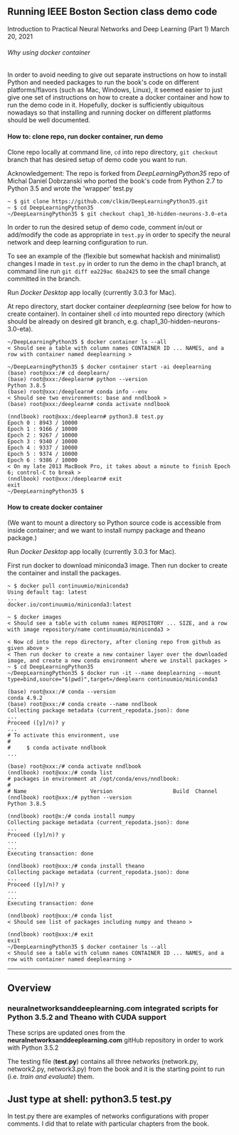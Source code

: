 ## Running IEEE Boston Section class demo code
Introduction to Practical Neural Networks and Deep Learning (Part 1) March 20, 2021

###### Why using docker container
In order to avoid needing to give out separate instructions on how to install Python and needed packages to run the book's code on different platforms/flavors (such as Mac, Windows, Linux),
it seemed easier to just give one set of instructions on how to create a docker container and how to run the demo code in it.
Hopefully, docker is sufficiently ubiquitous nowadays so that installing and running docker on different platforms should be well documented. 

#### How to: clone repo, run docker container, run demo
Clone repo locally at command line, `cd` into repo directory, `git checkout` branch that has desired setup of demo code you want to run. 

Acknowledgement: The repo is forked from _DeepLearningPython35_ repo of Michal Daniel Dobrzanski who ported the book's code from Python 2.7 to Python 3.5 and wrote the 'wrapper' test.py
```
~ $ git clone https://github.com/clkim/DeepLearningPython35.git
~ $ cd DeepLearningPython35
~/DeepLearningPython35 $ git checkout chap1_30-hidden-neurons-3.0-eta
```
In order to run the desired setup of demo code, comment in/out or add/modify the code as appropriate in `test.py` in order to specify the neural network and deep learning configuration to run.

To see an example of the (flexible but somewhat hackish and minimalist) changes I made in `test.py` in order to run the demo in the chap1 branch,
at command line run `git diff ea229ac 6ba2425` to see the small change committed in the branch.


Run _Docker Desktop_ app locally (currently 3.0.3 for Mac).

At repo directory, start docker container _deeplearning_ (see below for how to create container).
In container shell `cd` into mounted repo directory (which should be already on desired git branch, e.g. chap1_30-hidden-neurons-3.0-eta).
```
~/DeepLearningPython35 $ docker container ls --all
< Should see a table with column names CONTAINER ID ... NAMES, and a row with container named deeplearning >

~/DeepLearningPython35 $ docker container start -ai deeplearning
(base) root@xxx:/# cd deeplearn/
(base) root@xxx:/deeplearn# python --version
Python 3.8.5
(base) root@xxx:/deeplearn# conda info --env
< Should see two environments: base and nndlbook >
(base) root@xxx:/deeplearn# conda activate nndlbook

(nndlbook) root@xxx:/deeplearn# python3.8 test.py
Epoch 0 : 8943 / 10000
Epoch 1 : 9166 / 10000
Epoch 2 : 9267 / 10000
Epoch 3 : 9340 / 10000
Epoch 4 : 9337 / 10000
Epoch 5 : 9374 / 10000
Epoch 6 : 9386 / 10000
< On my late 2013 MacBook Pro, it takes about a minute to finish Epoch 6; control-C to break >
(nndlbook) root@xxx:/deeplearn# exit
exit
~/DeepLearningPython35 $
```
#### How to create docker container
(We want to mount a directory so Python source code is accessible from inside container; and we want to install numpy package and theano package.)

Run _Docker Desktop_ app locally (currently 3.0.3 for Mac).

First run docker to download miniconda3 image.
Then run docker to create the container and install the packages.
```
~ $ docker pull continuumio/miniconda3
Using default tag: latest
...
docker.io/continuumio/miniconda3:latest

~ $ docker images
< Should see a table with column names REPOSITORY ... SIZE, and a row with image repository/name continuumio/miniconda3 >

< Now cd into the repo directory, after cloning repo from github as given above >
< Then run docker to create a new container layer over the downloaded image, and create a new conda environment where we install packages >
~ $ cd DeepLearningPython35
~/DeepLearningPython35 $ docker run -it --name deeplearning --mount type=bind,source="$(pwd)",target=/deeplearn continuumio/miniconda3

(base) root@xxx:/# conda --version
conda 4.9.2
(base) root@xxx:/# conda create --name nndlbook
Collecting package metadata (current_repodata.json): done
...
Proceed ([y]/n)? y
...
# To activate this environment, use
#
#     $ conda activate nndlbook
...

(base) root@xxx:/# conda activate nndlbook
(nndlbook) root@xxx:/# conda list
# packages in environment at /opt/conda/envs/nndlbook:
#
# Name                    Version                   Build  Channel
(nndlbook) root@xxx:/# python --version
Python 3.8.5

(nndlbook) root@x:/# conda install numpy
Collecting package metadata (current_repodata.json): done
...
Proceed ([y]/n)? y
...
...
Executing transaction: done

(nndlbook) root@xxx:/# conda install theano
Collecting package metadata (current_repodata.json): done
...
Proceed ([y]/n)? y
...
...
Executing transaction: done

(nndlbook) root@xxx:/# conda list
< Should see list of packages including numpy and theano >

(nndlbook) root@xxx:/# exit
exit
~/DeepLearningPython35 $ docker container ls --all
< Should see a table with column names CONTAINER ID ... NAMES, and a row with container named deeplearning >
```
___

## Overview

### neuralnetworksanddeeplearning.com integrated scripts for Python 3.5.2 and Theano with CUDA support

These scrips are updated ones from the **neuralnetworksanddeeplearning.com** gitHub repository in order to work with Python 3.5.2

The testing file (**test.py**) contains all three networks (network.py, network2.py, network3.py) from the book and it is the starting point to run (i.e. *train and evaluate*) them.

## Just type at shell: **python3.5 test.py**

In test.py there are examples of networks configurations with proper comments. I did that to relate with particular chapters from the book.


